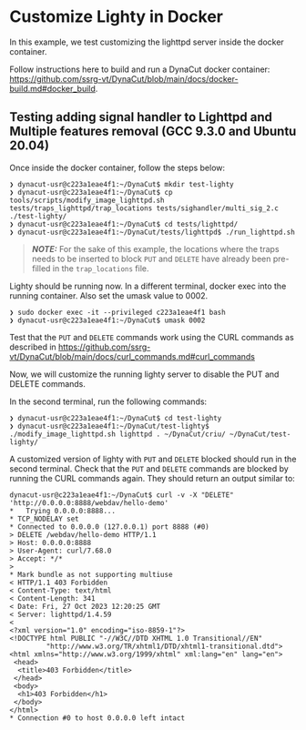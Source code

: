 # Customize Lighty in Docker

In this example, we test customizing the lighttpd server inside the docker container. 

Follow instructions here to build and run a DynaCut docker container: https://github.com/ssrg-vt/DynaCut/blob/main/docs/docker-build.md#docker_build. 

## Testing adding signal handler to Lighttpd and Multiple features removal (GCC 9.3.0 and Ubuntu 20.04)

Once inside the docker container, follow the steps below: 

```
❯ dynacut-usr@c223a1eae4f1:~/DynaCut$ mkdir test-lighty
❯ dynacut-usr@c223a1eae4f1:~/DynaCut$ cp tools/scripts/modify_image_lighttpd.sh tests/traps_lighttpd/trap_locations tests/sighandler/multi_sig_2.c ./test-lighty/
❯ dynacut-usr@c223a1eae4f1:~/DynaCut$ cd tests/lighttpd/
❯ dynacut-usr@c223a1eae4f1:~/DynaCut/tests/lighttpd$ ./run_lighttpd.sh

```
> **_NOTE:_**  For the sake of this example, the locations where the traps needs to be inserted to block `PUT` and `DELETE` have already been pre-filled in the `trap_locations` file. 

Lighty should be running now. In a different terminal, docker exec into the running container. Also set the umask value to 0002. 

```
❯ sudo docker exec -it --privileged c223a1eae4f1 bash
❯ dynacut-usr@c223a1eae4f1:~/DynaCut$ umask 0002
```

Test that the `PUT` and `DELETE` commands work using the CURL commands as described in https://github.com/ssrg-vt/DynaCut/blob/main/docs/curl_commands.md#curl_commands

Now, we will customize the running lighty server to disable the PUT and DELETE commands. 

In the second terminal, run the following commands: 

```
❯ dynacut-usr@c223a1eae4f1:~/DynaCut$ cd test-lighty
❯ dynacut-usr@c223a1eae4f1:~/DynaCut/test-lighty$ ./modify_image_lighttpd.sh lighttpd . ~/DynaCut/criu/ ~/DynaCut/test-lighty/
```

A customized version of lighty with `PUT` and `DELETE` blocked should run in the second terminal. Check that the `PUT` and `DELETE` commands are blocked by running the CURL commands again. They should return an output similar to: 

```
dynacut-usr@c223a1eae4f1:~/DynaCut$ curl -v -X "DELETE" 'http://0.0.0.0:8888/webdav/hello-demo'
*   Trying 0.0.0.0:8888...
* TCP_NODELAY set
* Connected to 0.0.0.0 (127.0.0.1) port 8888 (#0)
> DELETE /webdav/hello-demo HTTP/1.1
> Host: 0.0.0.0:8888
> User-Agent: curl/7.68.0
> Accept: */*
> 
* Mark bundle as not supporting multiuse
< HTTP/1.1 403 Forbidden
< Content-Type: text/html
< Content-Length: 341
< Date: Fri, 27 Oct 2023 12:20:25 GMT
< Server: lighttpd/1.4.59
< 
<?xml version="1.0" encoding="iso-8859-1"?>
<!DOCTYPE html PUBLIC "-//W3C//DTD XHTML 1.0 Transitional//EN"
         "http://www.w3.org/TR/xhtml1/DTD/xhtml1-transitional.dtd">
<html xmlns="http://www.w3.org/1999/xhtml" xml:lang="en" lang="en">
 <head>
  <title>403 Forbidden</title>
 </head>
 <body>
  <h1>403 Forbidden</h1>
 </body>
</html>
* Connection #0 to host 0.0.0.0 left intact
```

